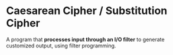 # Caesarean Cipher / Substitution Cipher
A program that **processes input through an I/O filter** to generate customized output, using filter programming.
